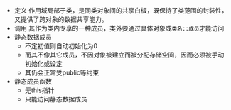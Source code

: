 - 定义
	作用域局部于类，是同类对象间的共享白板，既保持了类范围的封装性，又提供了跨对象的数据共享能力。
- 调用
	其作为类内专享的一种成员，类外要通过具体对象或`类名::成员`才能访问
- 静态数据成员
	- 不定初值则自动初始化为0
	- 而其不像其它成员，不因对象被建立而被分配存储空间，因而必须被手动初始化或设定
	- 其仍会正常受public等约束
- 静态成员函数
	- 无this指针
	- 只能访问静态数据成员